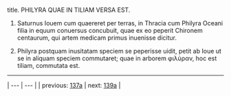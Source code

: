 title. PHILYRA QUAE IN TILIAM VERSA EST.



1. Saturnus Iouem cum quaereret per terras, in Thracia cum Philyra Oceani filia in equum conuersus concubuit, quae ex eo peperit Chironem centaurum, qui artem medicam primus inuenisse dicitur.



2. Philyra postquam inusitatam speciem se peperisse uidit, petit ab Ioue ut se in aliquam speciem commutaret; quae in arborem φιλύραν, hoc est tiliam, commutata est.



---

| --- | --- |
| previous: [137a](../137a/) | next: [139a](../139a/) |